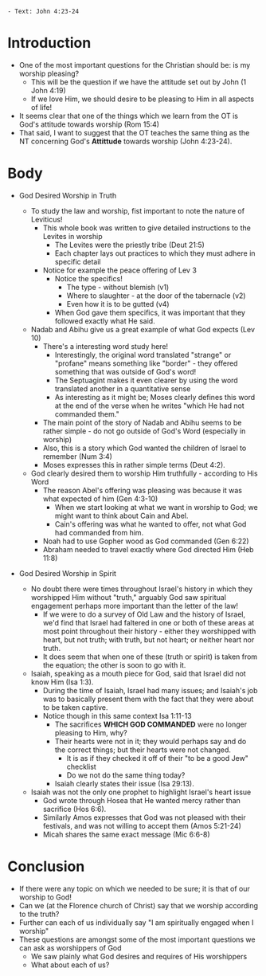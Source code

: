     - Text: John 4:23-24

# Introduction

- One of the most important questions for the Christian should be: is my worship pleasing?
	- This will be the question if we have the attitude set out by John (1 John 4:19)
	- If we love Him, we should desire to be pleasing to Him in all aspects of life!
- It seems clear that one of the things which we learn from the OT is God's attitude towards
worship (Rom 15:4)
- That said, I want to suggest that the OT teaches the same thing as the NT concerning God's
**Attittude** towards worship (John 4:23-24).
	 

# Body

- God Desired Worship in Truth
	- To study the law and worship, fist important to note the nature of Leviticus!
		- This whole book was written to give detailed instructions to the Levites in worship
			- The Levites were the priestly tribe (Deut 21:5)
			- Each chapter lays out practices to which they must adhere in specific
			detail
		- Notice for example the peace offering of Lev 3
            - Notice the specifics!
                - The type - without blemish (v1)
                - Where to slaughter - at the door of the tabernacle (v2)
                - Even how it is to be gutted (v4)
            - When God gave them specifics, it was important that they followed exactly what He
            said.
    - Nadab and Abihu give us a great example of what God expects (Lev 10)
        - There's a interesting word study here!
            - Interestingly, the original word translated "strange" or "profane" means
            something like "border" - they offered something that was outside of God's word!
            - The Septuagint makes it even clearer by using the word translated another in a
            quantitative sense
            - As interesting as it might be; Moses clearly defines this word at the end of the
            verse when he writes "which He had not commanded them."
        - The main point of the story of Nadab and Abihu seems to be rather simple - do not go
        outside of God's Word (especially in worship)
        - Also, this is a story which God wanted the children of Israel to remember (Num 3:4) 
        - Moses expresses this in rather simple terms (Deut 4:2).
    - God clearly desired them to worship Him truthfully - according to His Word
        - The reason Abel's offering was pleasing was because it was what expected of him
        (Gen 4:3-10)
           - When we start looking at what we want in worship to God; we might want to think
           about Cain and Abel.
           - Cain's offering was what he wanted to offer, not what God had commanded from him.
        - Noah had to use Gopher wood as God commanded (Gen 6:22)
        - Abraham needed to travel exactly where God directed Him (Heb 11:8)

- God Desired Worship in Spirit
    - No doubt there were times throughout Israel's history in which they worshipped Him without
    "truth," arguably God saw spiritual engagement perhaps more important than the letter of the
    law!
        - If we were to do a survey of Old Law and the history of Israel, we'd find that Israel
        had faltered in one or both of these areas at most point throughout their history - either
        they worshipped with heart, but not truth; with truth, but not heart; or neither heart nor
        truth.
        - It does seem that when one of these (truth or spirit) is taken from the equation; the
        other is soon to go with it.
    - Isaiah, speaking as a mouth piece for God, said that Israel did not know Him (Isa 1:3).
        - During the time of Isaiah, Israel had many issues; and Isaiah's job was to basically
        present them with the fact that they were about to be taken captive.
        - Notice though in this same context Isa 1:11-13
            - The sacrifices **WHICH GOD COMMANDED** were no longer pleasing to Him, why?
            - Their hearts were not in it; they would perhaps say and do the correct things; but
            their hearts were not changed.
                - It is as if they checked it off of their "to be a good Jew" checklist
                - Do we not do the same thing today?
            - Isaiah clearly states their issue (Isa 29:13).
    - Isaiah was not the only one prophet to highlight Israel's heart issue
        - God wrote through Hosea that He wanted mercy rather than sacrifice (Hos 6:6).
        - Similarly Amos expresses that God was not pleased with their festivals, and was not
        willing to accept them (Amos 5:21-24)
        - Micah shares the same exact message (Mic 6:6-8)

# Conclusion

- If there were any topic on which we needed to be sure; it is that of our worship to God!
- Can we (at the Florence church of Christ) say that we worship according to the truth?
- Further can each of us individually say "I am spiritually engaged when I worship"
- These questions are amongst some of the most important questions we can ask as worshippers of God
    - We saw plainly what God desires and requires of His worshippers
    - What about each of us? 
